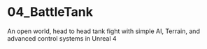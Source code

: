# 04_BattleTank
An open world, head to head tank fight with simple AI, Terrain, and advanced control systems in Unreal 4
